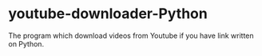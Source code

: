 # youtube-downloader-Python
The program which download videos from Youtube if you have link written on Python.
